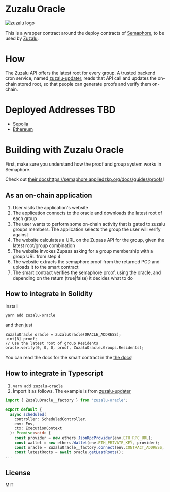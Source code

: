 # Zuzalu Oracle

![zuzalu logo](https://global-uploads.webflow.com/600ff0f8154936050d98ec01/64199fbf9612bf604446d6b6_zuzalu-hero.png)

This is a wrapper contract around the deploy contracts of [Semaphore](https://github.com/semaphore-protocol/semaphore), to be used by [Zuzalu](https://zuzalu.city).

# How 

The Zuzalu API offers the latest root for every group. A trusted backend cron service, named [zuzalu-updater](https://github.com/odyslam/zuzalu-updater), reads that API call and updates the on-chain stored root, so that people can generate proofs and verify them on-chain.

# Deployed Addresses TBD

- [Sepolia]()
- [Ethereum]()

# Building with Zuzalu Oracle

First, make sure you understand how the proof and group system works in Semaphore. 

Check out [their docs]()https://semaphore.appliedzkp.org/docs/guides/proofs!

## As an on-chain application

1. User visits the application's website
2. The application connects to the oracle and downloads the latest root of each group
3. The user wants to perform some on-chain activity that is gated to zuzalu groups members. The application selects the group the user will verify against
4. The website calculates a URL on the Zupass API for the group, given the latest root/group combination
5. The website invokes Zupass asking for a group membership with a group URL from step 4
6. The website extracts the semaphore proof from the returned PCD and uploads it to the smart contract
7. The smart contract verifies the semaphore proof, using the oracle, and depending on the return (true|false) it decides what to do

## How to integrate in Solidity

Install
```Bash
yarn add zuzalu-oracle
```
and then just
```Solidity
ZuzaluOracle oracle = ZuzaluOracle(ORACLE_ADDRESS);
uint[8] proof;
// Use the latest root of group Residents
oracle.verify(0, 0, 0, proof, ZuzaluOracle.Groups.Residents);
```
You can read the docs for the smart contract in the [the docs](https://odyslam.github.io/zuzalu-oracle)!

## How to integrate in Typescript

1. `yarn add zuzalu-oracle`
2. Import it as follows. The example is from [zuzalu-updater](https://github.com/odyslam/zuzalu-updater)
```Typescript
import { ZuzaluOracle__factory } from 'zuzalu-oracle';

export default {
  async scheduled(
    controller: ScheduledController,
    env: Env,
    ctx: ExecutionContext
  ): Promise<void> {
    const provider = new ethers.JsonRpcProvider(env.ETH_RPC_URL);
    const wallet = new ethers.Wallet(env.ETH_PRIVATE_KEY, provider);
    const oracle = ZuzaluOracle__factory.connect(env.CONTRACT_ADDRESS, wallet);
    const latestRoots = await oracle.getLastRoots();
...
```

## License

MIT
